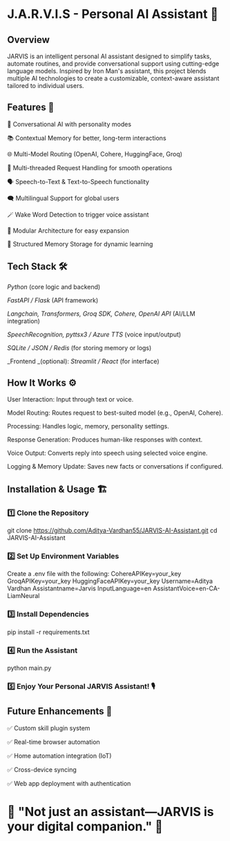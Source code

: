 # J.A.R.V.I.S - Personal AI Assistant 🤖
## Overview
JARVIS is an intelligent personal AI assistant designed to simplify tasks, automate routines, and provide conversational support using cutting-edge language models. Inspired by Iron Man's assistant, this project blends multiple AI technologies to create a customizable, context-aware assistant tailored to individual users.
## Features 🚀
🧠 Conversational AI with personality modes

📚 Contextual Memory for better, long-term interactions

🌐 Multi-Model Routing (OpenAI, Cohere, HuggingFace, Groq)

🔄 Multi-threaded Request Handling for smooth operations

🗣️ Speech-to-Text & Text-to-Speech functionality

🗨️ Multilingual Support for global users

🪄 Wake Word Detection to trigger voice assistant

🧩 Modular Architecture for easy expansion

💾 Structured Memory Storage for dynamic learning
## Tech Stack 🛠️
_Python_ (core logic and backend)

_FastAPI / Flask_ (API framework)

_Langchain, Transformers, Groq SDK, Cohere, OpenAI API_ (AI/LLM integration)

_SpeechRecognition, pyttsx3 / Azure TTS_ (voice input/output)

_SQLite / JSON / Redis_ (for storing memory or logs)

_Frontend _(optional): _Streamlit / React_ (for interface)

## How It Works ⚙️
User Interaction: Input through text or voice.

Model Routing: Routes request to best-suited model (e.g., OpenAI, Cohere).

Processing: Handles logic, memory, personality settings.

Response Generation: Produces human-like responses with context.

Voice Output: Converts reply into speech using selected voice engine.

Logging & Memory Update: Saves new facts or conversations if configured.
## Installation & Usage 🏗️
### 1️⃣ Clone the Repository
git clone https://github.com/Aditya-Vardhan55/JARVIS-AI-Assistant.git
cd JARVIS-AI-Assistant
### 2️⃣ Set Up Environment Variables
Create a .env file with the following:
CohereAPIKey=your_key
GroqAPIKey=your_key
HuggingFaceAPIKey=your_key
Username=Aditya Vardhan
Assistantname=Jarvis
InputLanguage=en
AssistantVoice=en-CA-LiamNeural
### 3️⃣ Install Dependencies
pip install -r requirements.txt
### 4️⃣ Run the Assistant
python main.py
### 5️⃣ Enjoy Your Personal JARVIS Assistant! 🎙️

## Future Enhancements 🌟

✅ Custom skill plugin system

✅ Real-time browser automation

✅ Home automation integration (IoT)

✅ Cross-device syncing

✅ Web app deployment with authentication

# 🧠 "Not just an assistant—JARVIS is your digital companion." 🤝
